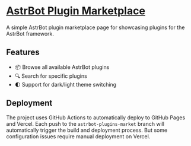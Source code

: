 # [AstrBot Plugin Marketplace](https://plugins.astrbot.app/)

A simple AstrBot plugin marketplace page for showcasing plugins for the AstrBot framework.

## Features

* 📦 Browse all available AstrBot plugins
* 🔍 Search for specific plugins
* 🌓 Support for dark/light theme switching

## Deployment

The project uses GitHub Actions to automatically deploy to GitHub Pages and Vercel. Each push to the `astrbot-plugins-market` branch will automatically trigger the build and deployment process. But some configuration issues require manual deployment on Vercel.

